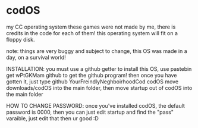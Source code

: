 # codOS
my CC operating system
these games were not made by me, there is credits in the code for each of them!
this operating system will fit on a floppy disk.

note: things are very buggy and subject to change, this OS was made in a day, on a survival world!

INSTALLATION:
you must use a github getter to install this OS, use pastebin get wPtGKMam github to get the github program!
then once you have gotten it, just type github YourFreindlyNeghboirhoodCod codOS
move downloads/codOS into the main folder, then move startup out of codOS into the main folder

HOW TO CHANGE PASSWORD:
once you've installed codOS, the default password is 0000, then you can just edit startup and find the "pass" varaible, just edit that then ur good :D
